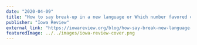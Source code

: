 ```yaml
---
date: "2020-04-09"
title: "How to say break-up in a new language or Which number favored concubine am I?"
publisher: "Iowa Review"
external_link: "https://iowareview.org/blog/how-say-break-new-language-or-which-number-favored-concubine-am-i"
featuredImage: ../../images/iowa-review-cover.png
---
```

